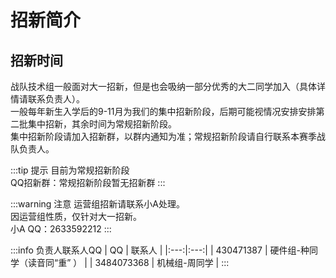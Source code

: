 # 招新简介

## 招新时间

战队技术组一般面对大一招新，但是也会吸纳一部分优秀的大二同学加入（具体详情请联系负责人）。  
一般每年新生入学后的9-11月为我们的集中招新阶段，后期可能视情况安排安排第二批集中招新，其余时间为常规招新阶段。  
集中招新阶段请加入招新群，以群内通知为准；常规招新阶段请自行联系本赛季战队负责人。

:::tip 提示
目前为常规招新阶段  
QQ招新群：常规招新阶段暂无招新群
:::

:::warning 注意
运营组招新请联系小A处理。   
因运营组性质，仅针对大一招新。  
小A QQ：2633592212
:::

:::info 负责人联系人QQ
| QQ | 联系人 |
|:---:|:---:|
| 430471387 | 硬件组-种同学（读音同“重” ） |
| 3484073368 |  机械组-周同学 |
:::